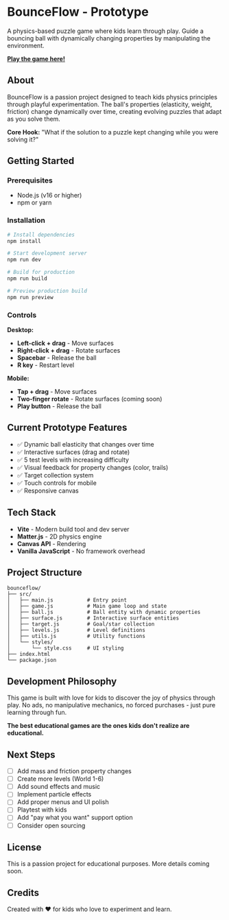 # BounceFlow - Prototype

A physics-based puzzle game where kids learn through play. Guide a bouncing ball with dynamically changing properties by manipulating the environment.

**[Play the game here!](https://mojzis.github.io/bounceflow/)**

## About

BounceFlow is a passion project designed to teach kids physics principles through playful experimentation. The ball's properties (elasticity, weight, friction) change dynamically over time, creating evolving puzzles that adapt as you solve them.

**Core Hook:** "What if the solution to a puzzle kept changing while you were solving it?"

## Getting Started

### Prerequisites

- Node.js (v16 or higher)
- npm or yarn

### Installation

```bash
# Install dependencies
npm install

# Start development server
npm run dev

# Build for production
npm run build

# Preview production build
npm run preview
```

### Controls

**Desktop:**
- **Left-click + drag** - Move surfaces
- **Right-click + drag** - Rotate surfaces
- **Spacebar** - Release the ball
- **R key** - Restart level

**Mobile:**
- **Tap + drag** - Move surfaces
- **Two-finger rotate** - Rotate surfaces (coming soon)
- **Play button** - Release the ball

## Current Prototype Features

- ✅ Dynamic ball elasticity that changes over time
- ✅ Interactive surfaces (drag and rotate)
- ✅ 5 test levels with increasing difficulty
- ✅ Visual feedback for property changes (color, trails)
- ✅ Target collection system
- ✅ Touch controls for mobile
- ✅ Responsive canvas

## Tech Stack

- **Vite** - Modern build tool and dev server
- **Matter.js** - 2D physics engine
- **Canvas API** - Rendering
- **Vanilla JavaScript** - No framework overhead

## Project Structure

```
bounceflow/
├── src/
│   ├── main.js           # Entry point
│   ├── game.js           # Main game loop and state
│   ├── ball.js           # Ball entity with dynamic properties
│   ├── surface.js        # Interactive surface entities
│   ├── target.js         # Goal/star collection
│   ├── levels.js         # Level definitions
│   ├── utils.js          # Utility functions
│   └── styles/
│       └── style.css     # UI styling
├── index.html
└── package.json
```

## Development Philosophy

This game is built with love for kids to discover the joy of physics through play. No ads, no manipulative mechanics, no forced purchases - just pure learning through fun.

**The best educational games are the ones kids don't realize are educational.**

## Next Steps

- [ ] Add mass and friction property changes
- [ ] Create more levels (World 1-6)
- [ ] Add sound effects and music
- [ ] Implement particle effects
- [ ] Add proper menus and UI polish
- [ ] Playtest with kids
- [ ] Add "pay what you want" support option
- [ ] Consider open sourcing

## License

This is a passion project for educational purposes. More details coming soon.

## Credits

Created with ❤️ for kids who love to experiment and learn.
